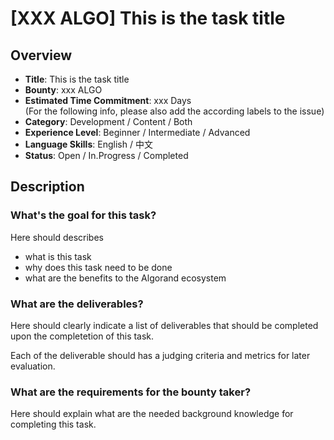 # [XXX ALGO] This is the task title

## Overview

* **Title**: This is the task title
* **Bounty**: xxx ALGO
* **Estimated Time Commitment**: xxx Days  
(For the following info, please also add the according labels to the issue)
* **Category**: Development / Content / Both
* **Experience Level**: Beginner / Intermediate / Advanced
* **Language Skills**: English / 中文
* **Status**: Open / In.Progress / Completed


## Description

### What's the goal for this task?
Here should describes 
* what is this task
* why does this task need to be done
* what are the benefits to the Algorand ecosystem

### What are the deliverables? 
Here should clearly indicate a list of deliverables that should be completed upon the completetion of this task.

Each of the deliverable should has a judging criteria and metrics for later evaluation.

### What are the requirements for the bounty taker?
Here should explain what are the needed background knowledge for completing this task. 